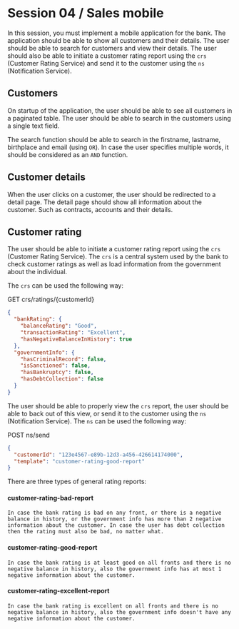 # Session 04 / Sales mobile

In this session, you must implement a mobile application for the bank. The application should be able to show all customers and their details. The user should be able to search for customers and view their details. The user should also be able to initiate a customer rating report using the `crs` (Customer Rating Service) and send it to the customer using the `ns` (Notification Service).

## Customers

On startup of the application, the user should be able to see all customers in a paginated table. The user should be able to search in the customers using a single text field. 

The search function should be able to search in the firstname, lastname, birthplace and email (using `OR`). In case the user specifies multiple words, it should be considered as an `AND` function.

## Customer details

When the user clicks on a customer, the user should be redirected to a detail page. The detail page should show all information about the customer. Such as contracts, accounts and their details.

## Customer rating

The user should be able to initiate a customer rating report using the `crs` (Customer Rating Service). The `crs` is a central system used by the bank to check customer ratings as well as load information from the government about the individual.

The `crs` can be used the following way:

GET crs/ratings/{customerId}

```json
{
  "bankRating": {
    "balanceRating": "Good",
    "transactionRating": "Excellent",
    "hasNegativeBalanceInHistory": true
  },
  "governmentInfo": {
    "hasCriminalRecord": false,
    "isSanctioned": false,
    "hasBankruptcy": false,
    "hasDebtCollection": false
  }
}
```

The user should be able to properly view the `crs` report, the user should be able to back out of this view, or send it to the customer using the `ns` (Notification Service). The `ns` can be used the following way:

POST ns/send

```json
{
  "customerId": "123e4567-e89b-12d3-a456-426614174000",
  "template": "customer-rating-good-report"
}
```

There are three types of general rating reports:

#### **customer-rating-bad-report**

```text
In case the bank rating is bad on any front, or there is a negative balance in history, or the government info has more than 2 negative information about the customer. In case the user has debt collection then the rating must also be bad, no matter what.
```

#### **customer-rating-good-report**

```text
In case the bank rating is at least good on all fronts and there is no negative balance in history, also the government info has at most 1 negative information about the customer.
```

#### **customer-rating-excellent-report**

```text
In case the bank rating is excellent on all fronts and there is no negative balance in history, also the government info doesn't have any negative information about the customer.
```
